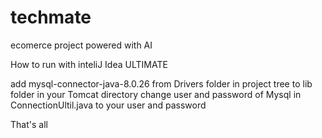 # techmate
ecomerce project powered with AI


How to run with inteliJ Idea ULTIMATE

add mysql-connector-java-8.0.26 from Drivers folder in project tree to lib folder in your Tomcat directory
change user and password of Mysql in ConnectionUltil.java to your user and password

That's all

